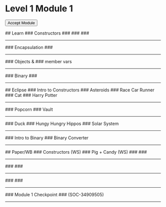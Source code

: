 
# Level 1 Module 1
  <form action="https://bit.ly/l1m1code" id="moduleButtonForm" method="get">
   <button id="acceptModuleButton" type="submit">
    <span>
     Accept Module
    </span>
   </button>
  </form>
  <!-- <h3><a href="../Level_1_Cheat_Guide.pdf">Cheat Sheet</a></h3> -->
## Learn
###  Constructors
###
###
###
   <hr/>
### Encapsulation
###
   <hr/>
### Objects &
### member vars
   <hr/>
### Binary
###
   <hr/>
## Eclipse
###  Intro to Constructors
### Asteroids
### Race Car Runner
### Cat
### Harry Potter
   <hr/>
### Popcorn
### Vault
   <hr/>
### Duck
### Hungy Hungry Hippos
### Solar System
   <hr/>
### Intro to Binary
### Binary Converter
   <hr/>
## Paper/WB
### Constructors (WS)
###  Pig + Candy (WS)
###
###
   <hr/>
###
###
   <hr/>
###
###
   <hr/>
### Module 1 Checkpoint
### (SOC-34909505)
   <hr/>
  
 

